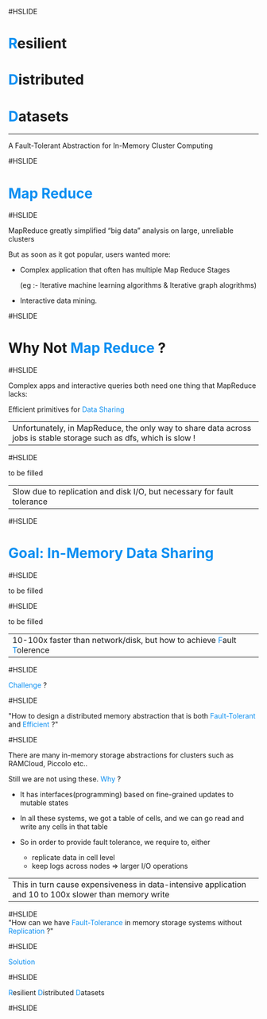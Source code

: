 #HSLIDE

# <span style="color:#0b8ff2;text-align:left">R</span>esilient 
# <span style="color:#0b8ff2;text-align:left">D</span>istributed
# <span style="color:#0b8ff2;text-align:left">D</span>atasets
<hr>
A Fault-Tolerant Abstraction for In-Memory Cluster Computing

#HSLIDE

# <span style="color:#0b8ff2;text-align:left">Map Reduce</span>


#HSLIDE

MapReduce greatly simplified “big data” analysis on large, unreliable clusters 

But as soon as it got popular, users wanted more:

* Complex application that often has multiple Map Reduce Stages

    (eg :- Iterative machine learning algorithms  & Iterative graph alogrithms)
    
* Interactive data mining. 


#HSLIDE

# Why Not <span style="color:#0b8ff2;text-align:left">Map Reduce</span> ?

#HSLIDE

Complex apps and interactive queries both need one thing that MapReduce lacks:

Efficient primitives for <span style="color:#0b8ff2;text-align:left">Data Sharing</span>


<table>
  <tr>
    <td>Unfortunately, in MapReduce, the only way to share data across jobs is stable storage such as dfs, which is slow !</td>
    </tr>
   </table>
    
#HSLIDE

to be filled

<table>
  <tr>
    <td>Slow due to replication and disk I/O, but necessary for fault tolerance </td>
    </tr>
   </table>

#HSLIDE

# <span style="color:#0b8ff2;text-align:left">Goal: In-Memory Data Sharing </span>

#HSLIDE

to be filled

#HSLIDE

to be filled
<table>
  <tr>
    <td>10-100x faster than network/disk, but how to achieve <span style="color:#0b8ff2;text-align:left">F</span>ault <span style="color:#0b8ff2;text-align:left">T</span>olerence</td>
    </tr>
   </table>

#HSLIDE

<span style="color:#0b8ff2;text-align:left">Challenge </span>?

#HSLIDE

"How to design a distributed memory abstraction that is both <span style="color:#0b8ff2;text-align:left">Fault-Tolerant</span> and <span style="color:#0b8ff2;text-align:left">Efficient</span> ?" 

#HSLIDE

There are many in-memory storage abstractions for clusters such as  RAMCloud, Piccolo etc..

Still we are not using these. <span style="color:#0b8ff2;text-align:left">Why</span> ?

* It has interfaces(programming) based on fine-grained updates to mutable states

* In all these systems, we got a table of cells, and  we can go read and write any cells in that table
 
* So in order to provide fault tolerance, we require to, either
     * replicate data in cell level
     * keep logs across nodes => larger I/O operations
        
<table>
  <tr>
    <td>This in turn cause expensiveness in data-intensive application and 10 to 100x slower than memory write</td>
    </tr>
   </table>
 
 #HSLIDE  
   "How can we have <span style="color:#0b8ff2;text-align:left">Fault-Tolerance</span> in memory storage systems without <span style="color:#0b8ff2;text-align:left">Replication</span> ?" 

 #HSLIDE 
 
 <span style="color:#0b8ff2;text-align:left"> Solution</span>
 
  #HSLIDE 
  
   <span style="color:#0b8ff2;text-align:left">R</span>esilient <span style="color:#0b8ff2;text-align:left">D</span>istributed <span style="color:#0b8ff2;text-align:left">D</span>atasets
   
  #HSLIDE   
 

